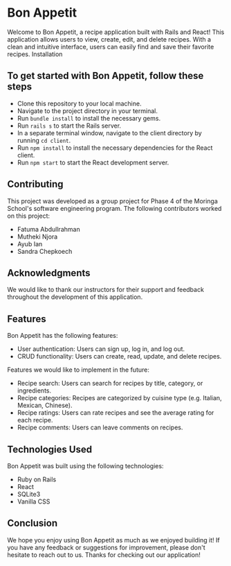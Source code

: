# Bon Appetit

Welcome to Bon Appetit, a recipe application built with Rails and React! This application allows users to view, create, edit, and delete recipes. With a clean and intuitive interface, users can easily find and save their favorite recipes.
Installation

## To get started with Bon Appetit, follow these steps

- Clone this repository to your local machine.
- Navigate to the project directory in your terminal.
- Run `bundle install` to install the necessary gems.
- Run `rails s` to start the Rails server.
- In a separate terminal window, navigate to the client directory by running `cd client`.
- Run `npm install` to install the necessary dependencies for the React client.
- Run `npm start`  to start the React development server.

## Contributing

This project was developed as a group project for Phase 4 of the Moringa School's software engineering program. The following contributors worked on this project:

- Fatuma Abdullrahman
- Mutheki Njora
- Ayub Ian
- Sandra Chepkoech

## Acknowledgments

We would like to thank our instructors for their support and feedback throughout the development of this application.

## Features

Bon Appetit has the following features:

- User authentication: Users can sign up, log in, and log out.
- CRUD functionality: Users can create, read, update, and delete recipes.

Features we would like to implement in the future:

- Recipe search: Users can search for recipes by title, category, or ingredients.
- Recipe categories: Recipes are categorized by cuisine type (e.g. Italian, Mexican, Chinese).
- Recipe ratings: Users can rate recipes and see the average rating for each recipe.
- Recipe comments: Users can leave comments on recipes.

## Technologies Used

Bon Appetit was built using the following technologies:

- Ruby on Rails
- React
- SQLite3
- Vanilla CSS
  
## Conclusion

We hope you enjoy using Bon Appetit as much as we enjoyed building it! If you have any feedback or suggestions for improvement, please don't hesitate to reach out to us. Thanks for checking out our application!
